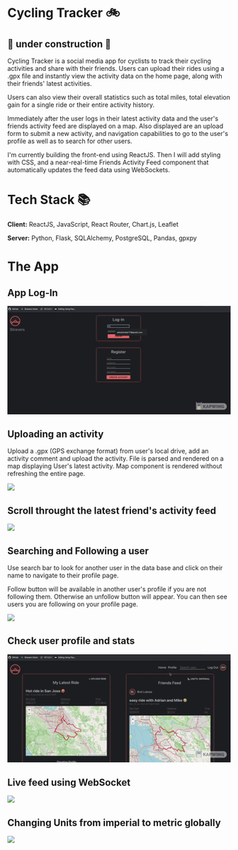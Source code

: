 # Cycling Tracker 🚲

## 🚧 under construction 🚧

Cycling Tracker is a social media app for cyclists to track their cycling
activities and share with their friends.
Users can upload their rides using a .gpx file and instantly view the activity data on the home page, along with their friends' latest activities.

Users can also view their overall statistics such as total miles, total elevation gain for a single ride or their entire activity history.

Immediately after the user logs in their latest activity data and the user's friends activity feed are displayed on a map. Also displayed are an upload form to submit a new activity, and navigation capabilities to go to the user's profile
as well as to search for other users.

I'm currently building the front-end using ReactJS. Then I will add styling with CSS, and a near-real-time Friends Activity Feed component that automatically updates the feed data using WebSockets.

# Tech Stack 📚

**Client:** ReactJS, JavaScript, React Router, Chart.js, Leaflet

**Server:** Python, Flask, SQLAlchemy, PostgreSQL, Pandas, gpxpy

# The App

## App Log-In

![](/ReadME/log-in-home.gif)

## Uploading an activity

Upload a .gpx (GPS exchange format) from user's local drive, add an activity comment and upload the activity. File is parsed and rendered on a map displaying User's latest activity. Map component is rendered without refreshing the entire page.

![](/ReadME/upload-latest-ride.gif)

## Scroll throught the latest friend's activity feed

![](/ReadME/scroll-friends-feed.gif)

## Searching and Following a user

Use search bar to look for another user in the data base and click on their name
to navigate to their profile page.

Follow button will be available in another user's profile if you are not following them. Otherwise an unfollow button will appear.
You can then see users you are following on your profile page.

![](/ReadME/search-and-follow-user.gif)

## Check user profile and stats

![](/ReadME/check-profile-information.gif)

## Live feed using WebSocket

![](/ReadME/WebSocketLiveFeed.gif)

## Changing Units from imperial to metric globally

![](/ReadME/context-provider-units.gif)
